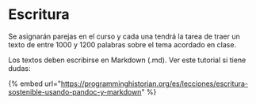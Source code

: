 # Escritura

Se asignarán parejas en el curso y cada una tendrá la tarea de traer un texto de entre 1000 y 1200 palabras sobre el tema acordado en clase.

Los textos deben escribirse en Markdown \(.md\). Ver este tutorial si tiene dudas: 

{% embed url="https://programminghistorian.org/es/lecciones/escritura-sostenible-usando-pandoc-y-markdown" %}



